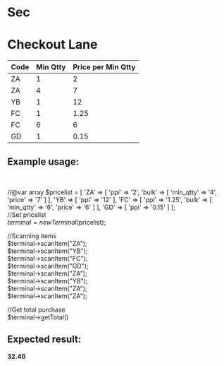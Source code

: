# Sec
<h1>Checkout Lane</h1>

<table>
  <thead> 
  <tr>
  <th>Code</th>
  <th>Min Qtty</th>
  <th>Price per Min Qtty</th>
  </tr>
  </thead>
  <tbody>
    <tr>
    <td>ZA</td>
    <td>1</td>
    <td>2</td>
    </tr>
    <tr>
    <td>ZA</td>
    <td>4</td>
    <td>7</td>
    </tr>
    <tr>
    <td>YB</td>
    <td>1</td>
    <td>12</td>
    </tr>
        <tr>
    <td>FC</td>
    <td>1</td>
    <td>1.25</td>
    </tr>
        <tr>
    <td>FC</td>
    <td>6</td>
    <td>6</td>
    </tr>
            <tr>
    <td>GD</td>
    <td>1</td>
    <td>0.15</td>
    </tr>
  </tbody>
</table>

<h2>Example usage:</h2>
<br/>

//@var array
$pricelist = [
    'ZA' => [
        'ppi' => '2',
        'bulk' => [
            'min_qtty' => '4',
            'price' => '7'
        ]
    ],
    'YB' => [
        'ppi' => '12'
    ],
    'FC' => [
        'ppi' => '1.25',
        'bulk' => [
            'min_qtty' => '6',
            'price' => '6'
        ]
    ],
    'GD' => [
        'ppi' => '0.15'
    ]
];
<br/>
//Set pricelist<br/>
$terminal = new Terminal($pricelist);<br/>

//Scanning items<br/>
$terminal->scanItem("ZA");<br/>
$terminal->scanItem("YB");<br/>
$terminal->scanItem("FC");<br/>
$terminal->scanItem("GD");<br/>
$terminal->scanItem("ZA");<br/>
$terminal->scanItem("YB");<br/>
$terminal->scanItem("ZA");<br/>
$terminal->scanItem("ZA");<br/>

//Get total purchase<br/>
$terminal->getTotal()

<h2>Expected result:</h2>
<strong>32.40</strong>
